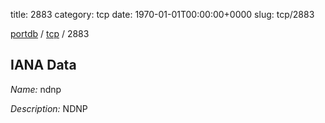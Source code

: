 title: 2883
category: tcp
date: 1970-01-01T00:00:00+0000
slug: tcp/2883

[portdb](/) / [tcp](/category/tcp.html) / 2883


## IANA Data

_Name:_ ndnp

_Description:_ NDNP


